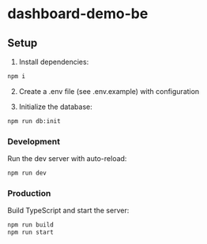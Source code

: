 # dashboard-demo-be

## Setup

1. Install dependencies:

```bash
npm i
```

2. Create a .env file (see .env.example) with configuration

3. Initialize the database:
```bash
npm run db:init
```

### Development

Run the dev server with auto-reload:
```bash
npm run dev
```

### Production

Build TypeScript and start the server:

```bash
npm run build
npm run start
```
